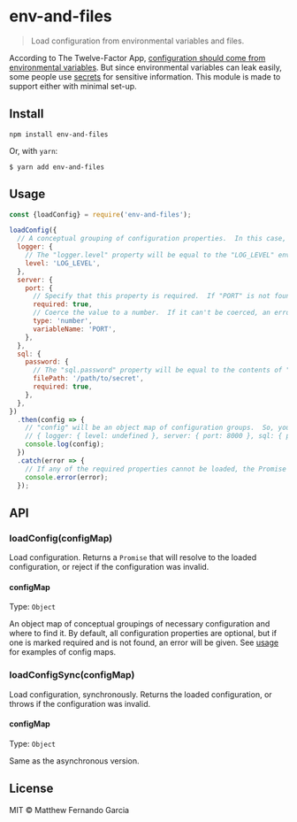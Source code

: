 # env-and-files

> Load configuration from environmental variables and files.

According to The Twelve-Factor App, [configuration should come from environmental variables](https://12factor.net/config). But since environmental variables can leak easily, some people use [secrets](https://kubernetes.io/docs/concepts/configuration/secret/) for sensitive information. This module is made to support either with minimal set-up.

## Install

```
npm install env-and-files
```

Or, with `yarn`:

```
$ yarn add env-and-files
```

## Usage

```js
const {loadConfig} = require('env-and-files');

loadConfig({
  // A conceptual grouping of configuration properties.  In this case, configuration for the logger.
  logger: {
    // The "logger.level" property will be equal to the "LOG_LEVEL" environmental variable, or undefined if it is not present.
    level: 'LOG_LEVEL',
  },
  server: {
    port: {
      // Specify that this property is required.  If "PORT" is not found, an error will be given.
      required: true,
      // Coerce the value to a number.  If it can't be coerced, an error will be given.
      type: 'number',
      variableName: 'PORT',
    },
  },
  sql: {
    password: {
      // The "sql.password" property will be equal to the contents of "/path/to/secret", or undefined if it could not be read.
      filePath: '/path/to/secret',
      required: true,
    },
  },
})
  .then(config => {
    // "config" will be an object map of configuration groups.  So, you'd get something like
    // { logger: { level: undefined }, server: { port: 8000 }, sql: { password: 'abc123' } }
    console.log(config);
  })
  .catch(error => {
    // If any of the required properties cannot be loaded, the Promise will reject.
    console.error(error);
  });
```

## API

### loadConfig(configMap)

Load configuration. Returns a `Promise` that will resolve to the loaded configuration, or reject if the configuration was invalid.

#### configMap

Type: `Object`

An object map of conceptual groupings of necessary configuration and where to find it. By default, all configuration properties are optional, but if one is marked required and is not found, an error will be given. See [usage](#usage) for examples of config maps.

### loadConfigSync(configMap)

Load configuration, synchronously. Returns the loaded configuration, or throws if the configuration was invalid.

#### configMap

Type: `Object`

Same as the asynchronous version.

## License

MIT © Matthew Fernando Garcia

